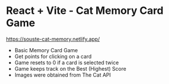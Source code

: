 # React + Vite - Cat Memory Card Game

https://souste-cat-memory.netlify.app/

- Basic Memory Card Game
- Get points for clicking on a card
- Game resets to 0 if a card is selected twice
- Game keeps track on the Best (Highest) Score
- Images were obtained from The Cat API
